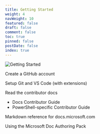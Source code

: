 ```yaml
---
title: Getting Started
weight: 4
navWeight: 10
featured: false
draft: false
comment: false
toc: true
pinned: false
postDate: false
index: true
---
```

<!-- markdownlint-disable MD041 -->
![Getting Started](./images/contributedocs/slide04.png)

Create a GitHub account

Setup Git and VS Code (with extensions)

Read the contributor docs

- Docs Contributor Guide
- PowerShell-specific Contributor Guide

Markdown reference for docs.microsoft.com

Using the Microsoft Doc Authoring Pack
